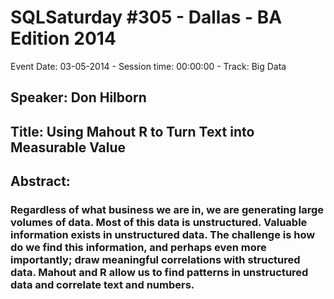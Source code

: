 # SQLSaturday #305 - Dallas - BA Edition 2014
Event Date: 03-05-2014 - Session time: 00:00:00 - Track: Big Data
## Speaker: Don Hilborn
## Title: Using Mahout  R to Turn Text into Measurable Value
## Abstract:
### Regardless of what business we are in, we are generating large volumes of data.  Most of this data is unstructured.  Valuable information exists in unstructured data. The challenge is how do we find this information, and perhaps even more importantly; draw meaningful correlations with structured data. Mahout and R allow us to find patterns in unstructured data and correlate text and numbers.
